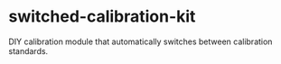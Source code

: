 # switched-calibration-kit
DIY calibration module that automatically switches between calibration standards.
